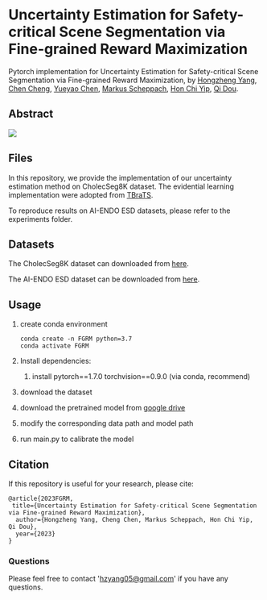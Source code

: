 # Uncertainty Estimation for Safety-critical Scene Segmentation via Fine-grained Reward Maximization
Pytorch implementation for Uncertainty Estimation for Safety-critical Scene Segmentation via Fine-grained Reward Maximization, by [Hongzheng Yang](https://github.com/HongZhengYang), [Chen Cheng](https://cchen-cc.github.io/), [Yueyao Chen](), [Markus Scheppach](),  [Hon Chi Yip](https://www.surgery.cuhk.edu.hk/profile.asp?alias=hcyip), [Qi Dou](http://www.cse.cuhk.edu.hk/~qdou/).  

## Abstract



![](assets/Figure.png)

## Files

In this repository, we provide the implementation of our uncertainty estimation method on CholecSeg8K dataset. The evidential learning implementation were adopted from [TBraTS](https://github.com/cocofeat/tbrats).

To reproduce results on AI-ENDO ESD datasets, please refer to the experiments folder.

## Datasets

The CholecSeg8K dataset can downloaded from [here]((https://www.kaggle.com/datasets/newslab/cholecseg8k)). 

The AI-ENDO ESD dataset can be downloaded from [here]().


## Usage

1. create conda environment
   
       conda create -n FGRM python=3.7
       conda activate FGRM
   
2. Install dependencies:

   1. install pytorch==1.7.0 torchvision==0.9.0 (via conda, recommend)

3. download the dataset

4. download the pretrained model from [google drive](https://drive.google.com/drive/folders/1-Y63KlYmBsEQp5vz3gm2IjdY8TOvidCA?usp=sharing)

5. modify the corresponding data path and model path

6. run main.py to calibrate the model

## Citation

If this repository is useful for your research, please cite:

    @article{2023FGRM,
     title={Uncertainty Estimation for Safety-critical Scene Segmentation via Fine-grained Reward Maximization},
      author={Hongzheng Yang, Cheng Chen, Markus Scheppach, Hon Chi Yip, Qi Dou},
      year={2023}
    }  

### Questions

Please feel free to contact 'hzyang05@gmail.com' if you have any questions. 
